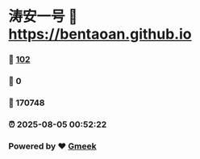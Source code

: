 # 涛安一号 :link: https://bentaoan.github.io 
### :page_facing_up: [102](https://bentaoan.github.io/tag.html) 
### :speech_balloon: 0 
### :hibiscus: 170748 
### :alarm_clock: 2025-08-05 00:52:22 
### Powered by :heart: [Gmeek](https://github.com/Meekdai/Gmeek)
